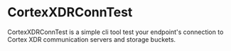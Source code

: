 # CortexXDRConnTest

CortexXDRConnTest is a simple cli tool test your endpoint's connection to Cortex XDR communication servers and storage buckets. 

